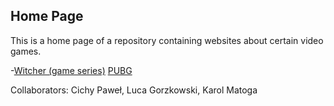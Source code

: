 ## Home Page

This is a home page of a repository containing websites about certain video games.

-[Witcher (game series)](witcher.html)
[PUBG](pubg.html)

Collaborators: Cichy Paweł, Luca Gorzkowski, Karol Matoga